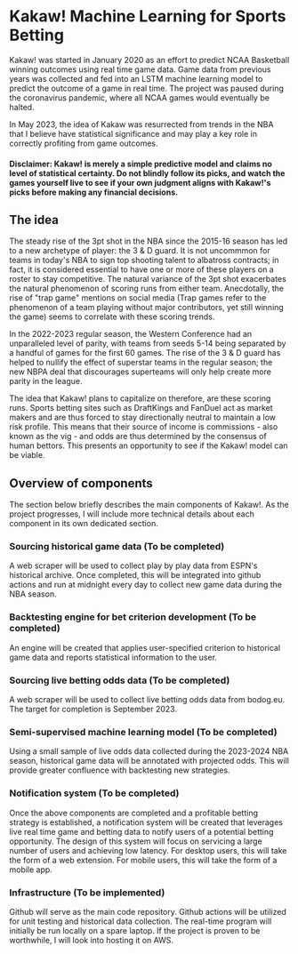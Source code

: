 # Kakaw! Machine Learning for Sports Betting
Kakaw! was started in January 2020 as an effort to predict NCAA Basketball winning outcomes using real time game data. Game data from previous years was collected and fed into an LSTM machine learning model to predict the outcome of a game in real time. The project was paused during the coronavirus pandemic, where all NCAA games would eventually be halted.

In May 2023, the idea of Kakaw was resurrected from trends in the NBA that I believe have statistical significance and may play a key role in correctly profiting from game outcomes.

#### Disclaimer: Kakaw! is merely a simple predictive model and claims no level of statistical certainty. Do not blindly follow its picks, and watch the games yourself live to see if your own judgment aligns with Kakaw!'s picks before making any financial decisions. 

## The idea
The steady rise of the 3pt shot in the NBA since the 2015-16 season has led to a new archetype of player: the 3 & D guard. It is not uncommmon for teams in today's NBA to sign top shooting talent to albatross contracts; in fact, it is considered essential to have one or more of these players on a roster to stay competitive. The natural variance of the 3pt shot exacerbates the natural phenomenon of scoring runs from either team. Anecdotally, the rise of "trap game" mentions on social media (Trap games refer to the phenomenon of a team playing without major contributors, yet still winning the game) seems to correlate with these scoring trends. 

In the 2022-2023 regular season, the Western Conference had an unparalleled level of parity, with teams from seeds 5-14 being separated by a handful of games for the first 60 games. The rise of the 3 & D guard has helped to nullify the effect of superstar teams in the regular season; the new NBPA deal that discourages superteams will only help create more parity in the league.

The idea that Kakaw! plans to capitalize on therefore, are these scoring runs. Sports betting sites such as DraftKings and FanDuel act as market makers and are thus forced to stay directionally neutral to maintain a low risk profile. This means that their source of income is commissions - also known as the vig - and odds are thus determined by the consensus of human bettors. This presents an opportunity to see if the Kakaw! model can be viable. 

## Overview of components
The section below briefly describes the main components of Kakaw!. As the project progresses, I will include more technical details about each component in its own dedicated section.

### Sourcing historical game data (To be completed)
A web scraper will be used to collect play by play data from ESPN's historical archive. Once completed, this will be integrated into github actions and run at midnight every day to collect new game data during the NBA season.

### Backtesting engine for bet criterion development (To be completed)
An engine will be created that applies user-specified criterion to historical game data and reports statistical information to the user.

### Sourcing live betting odds data (To be completed)
A web scraper will be used to collect live betting odds data from bodog.eu. The target for completion is September 2023.

### Semi-supervised machine learning model (To be completed)
Using a small sample of live odds data collected during the 2023-2024 NBA season, historical game data will be annotated with projected odds. This will provide greater confluence with backtesting new strategies.

### Notification system (To be completed)
Once the above components are completed and a profitable betting strategy is established, a notification system will be created that leverages live real time game and betting data to notify users of a potential betting opportunity. The design of this system will focus on servicing a large number of users and achieving low latency. For desktop users, this will take the form of a web extension. For mobile users, this will take the form of a mobile app. 

### Infrastructure (To be implemented)
Github will serve as the main code repository. Github actions will be utilized for unit testing and historical data collection. The real-time program will initially be run locally on a spare laptop. If the project is proven to be worthwhile, I will look into hosting it on AWS.
